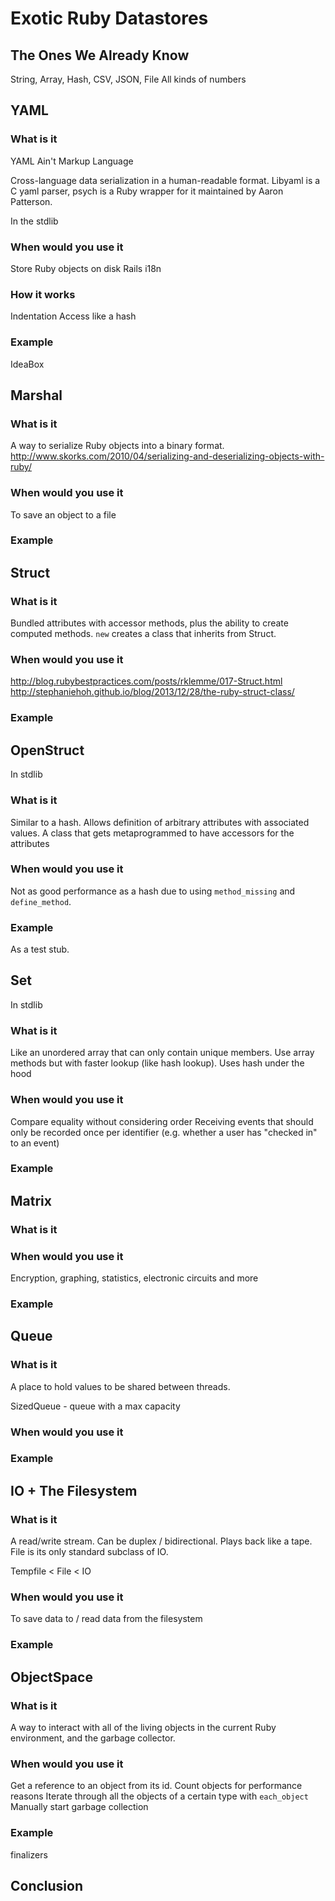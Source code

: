 # Exotic Ruby Datastores

## The Ones We Already Know

String, Array, Hash, CSV, JSON, File
All kinds of numbers



## YAML

### What is it

YAML Ain't Markup Language

Cross-language data serialization in a human-readable format.
Libyaml is a C yaml parser, psych is a Ruby wrapper for it maintained by Aaron Patterson.

In the stdlib

### When would you use it

Store Ruby objects on disk
Rails i18n

### How it works

Indentation
Access like a hash

### Example

IdeaBox



## Marshal

### What is it

A way to serialize Ruby objects into a binary format.
http://www.skorks.com/2010/04/serializing-and-deserializing-objects-with-ruby/

### When would you use it

To save an object to a file

### Example



## Struct

### What is it

Bundled attributes with accessor methods, plus the ability to create computed methods. `new` creates a class that inherits from Struct.

### When would you use it

http://blog.rubybestpractices.com/posts/rklemme/017-Struct.html
http://stephaniehoh.github.io/blog/2013/12/28/the-ruby-struct-class/

### Example



## OpenStruct

In stdlib

### What is it

Similar to a hash. Allows definition of arbitrary attributes with
associated values. A class that gets metaprogrammed to have accessors
for the attributes

### When would you use it

Not as good performance as a hash due to using `method_missing` and
`define_method`.

### Example

As a test stub.



## Set

In stdlib

### What is it

Like an unordered array that can only contain unique members.
Use array methods but with faster lookup (like hash lookup). Uses hash
under the hood

### When would you use it

Compare equality without considering order
Receiving events that should only be recorded once per identifier (e.g.
whether a user has "checked in" to an event)

### Example




## Matrix

### What is it

### When would you use it

Encryption, graphing, statistics, electronic circuits and more

### Example



## Queue

### What is it

A place to hold values to be shared between threads.

SizedQueue - queue with a max capacity

### When would you use it

### Example



## IO + The Filesystem

### What is it

A read/write stream. Can be duplex / bidirectional. Plays back like
a tape. File is its only standard subclass of IO.

Tempfile < File < IO

### When would you use it

To save data to / read data from the filesystem

### Example




## ObjectSpace

### What is it

A way to interact with all of the living objects in the current Ruby
environment, and the garbage collector.

### When would you use it

Get a reference to an object from its id.
Count objects for performance reasons
Iterate through all the objects of a certain type with `each_object`
Manually start garbage collection

### Example

finalizers


## Conclusion
